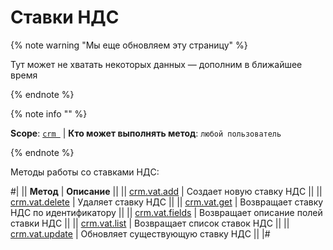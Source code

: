 # Ставки НДС

{% note warning "Мы еще обновляем эту страницу" %}

Тут может не хватать некоторых данных — дополним в ближайшее время

{% endnote %}

{% note info "" %}

**Scope**: [`crm `](../../../scopes/permissions.md) | **Кто может выполнять метод**: `любой пользователь`

{% endnote %}

Методы работы со ставками НДС:

#|
|| **Метод** | **Описание** ||
|| [crm.vat.add](./crm-vat-add.md) | Создает новую ставку НДС ||
|| [crm.vat.delete](./crm-vat-delete.md) | Удаляет ставку НДС ||
|| [crm.vat.get](./crm-vat-get.md) | Возвращает ставку НДС по идентификатору ||
|| [crm.vat.fields](./crm-vat-fields.md) | Возвращает описание полей ставки НДС ||
|| [crm.vat.list](./crm-vat-list.md) | Возвращает список ставок НДС ||
|| [crm.vat.update](./crm-vat-update.md) | Обновляет существующую ставку НДС ||
|#